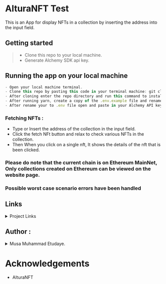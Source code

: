 # AlturaNFT Test

This is an App for display NFTs in a collection by inserting the address into the input field.

## Getting started

> - Clone this repo to your local machine.
> - Generate Alchemy SDK api key.

## Running the app on your local machine

```js
- Open your local machine terminal.
- Clone this repo by pasting this code in your terminal machine: git clone https://github.com/techbone/ALTURA-NFT-TEST.git
- After cloning enter the repo directory and run this command to install dependencies: yarn install
- After running yarn, create a copy of the .env.example file and rename to .env
- After rename your to .env file open and paste in your Alchemy API key.
```

### Fetching NFTs :

- Type or Insert the address of the collection in the input field.
- Click the fetch NFt button and relax to check various NFTs in the collection.
- Then When you click on a single nft, It shows the details of the nft that is been clicked.

### Please do note that the current chain is on Ethereum MainNet, Only collections created on Ethereum can be viewed on the website page.

### Possible worst case scenario errors have been handled

## Links

<details>
    <summary>Project Links</summary>
    <ul>
    <li><a href="https://github.com/techbone/ALTURA-NFT-TEST">ALTURA-NFT GITHUB Repository</a></li>
    <li><a href="https://stunning-wisp-f9781f.netlify.app">Deployed Site Link</a></li>
    <li><a href="mailto:musaawwaletudaye@gmail.com">e-mail</a></li>
    </ul>
</details>

## Author :

<details>
    <summary> Musa Muhammad Etudaye.</summary>
    <ul>
    <li><a href="https://www.github.com/techbone">Github</a></li>
    <li><a href="https://www.twitter.com/WeebAhmard">Twitter</a></li>
    <li><a href="mailto:musaawwaletudaye@gmail.com">e-mail</a></li>
    </ul>
</details>

# Acknowledgements

- AlturaNFT
